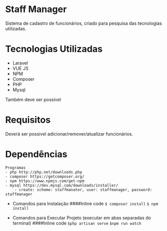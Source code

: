 # Staff Manager
Sistema de cadastro de funcionários, criado para pesquisa das tecnologias utilizadas.

# Tecnologias Utilizadas
  - Laravel
  - VUE JS
  - NPM
  - Composer
  - PHP
  - Mysql

Também deve ser possível 
# Requisitos
 Deverá ser possivel adicionar/remover/atualizar funcionários.

# Dependências

    Programas
    - php http://php.net/downloads.php
    - composer https://getcomposer.org/
    - npm https://www.npmjs.com/get-npm
    - mysql https://dev.mysql.com/downloads/installer/
        - create: scheme: staffmanater, user: staffmanager, password: staffmanager
  - Comandos para Instalação
  ####Inline code
      `$ composer install`
      `$ npm install`

  - Comandos para Executar Projeto (executar em abas separadas do terminal)
  ####Inline code
      `$php artisan serve`
      `$npm run watch`
